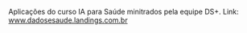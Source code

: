 Aplicações do curso IA para Saúde minitrados pela equipe DS+. Link: www.dadosesaude.landings.com.br
